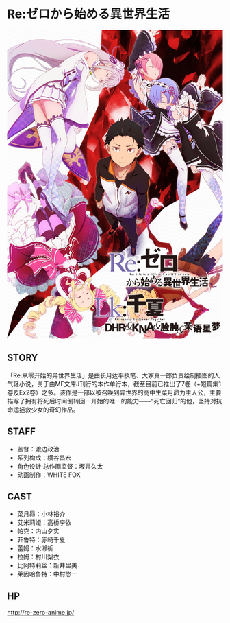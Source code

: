 # Re:ゼロから始める異世界生活

![poster](poster.jpg)

## STORY

「Re:从零开始的异世界生活」是由长月达平执笔、大冢真一郎负责绘制插图的人气轻小说，关于由MF文库J刊行的本作单行本，截至目前已推出了7卷（+短篇集1卷及Ex2卷）之多。该作是一部以被召唤到异世界的高中生菜月昴为主人公，主要描写了拥有将死后时间倒转回一开始的唯一的能力——“死亡回归”的他，坚持对抗命运拯救少女的奇幻作品。

## STAFF

- 监督：渡边政治
- 系列构成：横谷昌宏
- 角色设计·总作画监督：坂井久太
- 动画制作：WHITE FOX

## CAST

- 菜月昴：小林裕介
- 艾米莉娅：高桥李依
- 帕克：内山夕实
- 菲鲁特：赤崎千夏
- 蕾姆：水濑祈
- 拉姆：村川梨衣
- 比阿特莉丝：新井里美
- 莱因哈鲁特：中村悠一

## HP

http://re-zero-anime.jp/
